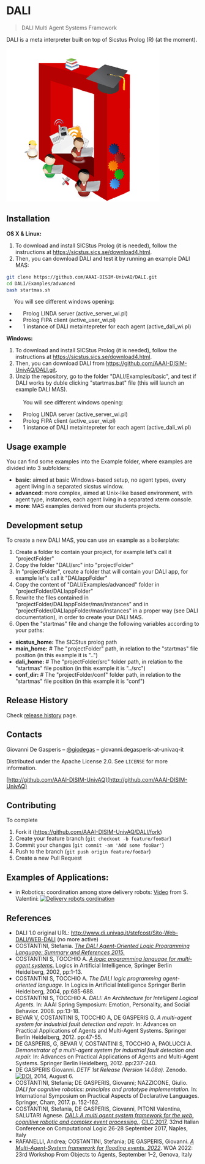 # DALI
> DALI Multi Agent Systems Framework

DALI is a meta interpreter built on top of Sicstus Prolog (R) (at the moment).

![](DALI_logo.png)


## Installation

**OS X & Linux:**
1.  To download and install SICStus Prolog (it is needed), follow the instructions at https://sicstus.sics.se/download4.html.
2.  Then, you can download DALI and test it by running an example DALI MAS:
```sh
git clone https://github.com/AAAI-DISIM-UnivAQ/DALI.git
cd DALI/Examples/advanced
bash startmas.sh
```
&nbsp;&nbsp;&nbsp;&nbsp; You will see different windows opening:
* &nbsp;&nbsp;&nbsp;&nbsp; Prolog LINDA server (active_server_wi.pl)
* &nbsp;&nbsp;&nbsp;&nbsp; Prolog FIPA client (active_user_wi.pl) 
* &nbsp;&nbsp;&nbsp;&nbsp; 1 instance of DALI metaintepreter for each agent (active_dali_wi.pl)

**Windows:**
1.  To download and install SICStus Prolog (it is needed), follow the instructions at https://sicstus.sics.se/download4.html.
2.  Then, you can download DALI from https://github.com/AAAI-DISIM-UnivAQ/DALI.git.
3.  Unzip the repository, go to the folder "DALI/Examples/basic", and test if DALI works by duble clicking "startmas.bat" file (this will launch an example DALI MAS). \
\
&nbsp;&nbsp;&nbsp;&nbsp; You will see different windows opening:
* &nbsp;&nbsp;&nbsp;&nbsp; Prolog LINDA server (active_server_wi.pl)
* &nbsp;&nbsp;&nbsp;&nbsp; Prolog FIPA client (active_user_wi.pl) 
* &nbsp;&nbsp;&nbsp;&nbsp; 1 instance of DALI metaintepreter for each agent (active_dali_wi.pl)


## Usage example

You can find some examples into the Example folder, where examples are divided into 3 subfolders:
* __basic__: aimed at basic Windows-based setup, no agent types, every agent living in a separated sicstus window.
* __advanced__: more complex, aimed at Unix-like based environment, with agent type, instances, each agent living in a separated xterm console.
* __more__: MAS examples derived from our students projects.


## Development setup
To create a new DALI MAS, you can use an example as a boilerplate:
1.  Create a folder to contain your project, for example let's call it "projectFolder"
2.  Copy the folder "DALI/src" into "projectFolder"
3.  In "projectFolder", create a folder that will contain your DALI app, for example let's call it "DALIappFolder"
4.  Copy the content of "DALI/Examples/advanced" folder in "projectFolder/DALIappFolder"
5.  Rewrite the files contained in "projectFolder/DALIappFolder/mas/instances" and in "projectFolder/DALIappFolder/mas/instances"
    in a proper way (see DALI documentation), in order to create your DALI MAS.
6.  Open the "startmas" file and change the following variables according to your paths:
* **sicstus_home:** The SICStus prolog path
* **main_home:**  # The "projectFolder" path, in relation to the "startmas" file position (in this example it is "..")
* **dali_home:**  # The "projectFolder/src" folder path, in relation to the "startmas" file position (in this example it is "../src")
* **conf_dir:**  # The "projectFolder/conf" folder path, in relation to the "startmas" file position (in this example it is "conf")


## Release History

Check [release history](http://github.com/AAAI-DISIM-UnivAQ/DALI/releases) page.


## Contacts

Giovanni De Gasperis – [@giodegas](http://twitter.com/giodegas) – giovanni.degasperis-at-univaq-it

Distributed under the Apache License 2.0. See ``LICENSE`` for more information.

[http://github.com/AAAI-DISIM-UnivAQ](http://github.com/AAAI-DISIM-UnivAQ)


## Contributing
To complete
1. Fork it (<https://github.com/AAAI-DISIM-UnivAQ/DALI/fork>)
2. Create your feature branch (`git checkout -b feature/fooBar`)
3. Commit your changes (`git commit -am 'Add some fooBar'`)
4. Push to the branch (`git push origin feature/fooBar`)
5. Create a new Pull Request

## Examples of Applications:

* in Robotics: coordination among store delivery robots: [Video](https://youtu.be/1dfWthhUovk) from S. Valentini:
   [![Delivery robots cordination](https://img.youtube.com/vi/1dfWthhUovk/0.jpg)](https://www.youtube.com/watch?v=1dfWthhUovk)

## References
* DALI 1.0 original URL: http://www.di.univaq.it/stefcost/Sito-Web-DALI/WEB-DALI (no more active)
* COSTANTINI, Stefania. [*The DALI Agent-Oriented Logic Programming Language: Summary and References 2015.*](http://people.disim.univaq.it/stefcost/pubbls/Dali_References.pdf)
* COSTANTINI S, TOCCHIO A. [*A logic programming language for multi-agent systems.*](docs/DALI_Language_description.pdf) Logics in Artificial Intelligence, Springer Berlin Heidelberg, 2002, pp:1-13.
* COSTANTINI S, TOCCHIO A. *The DALI logic programming agent-oriented language.* In Logics in Artificial Intelligence Springer Berlin Heidelberg, 2004, pp:685-688.
* COSTANTINI S, TOCCHIO A. *DALI: An Architecture for Intelligent Logical Agents.* In: AAAI Spring Symposium: Emotion, Personality, and Social Behavior. 2008. pp:13-18.
* BEVAR V, COSTANTINI S, TOCCHIO A, DE GASPERIS G. *A multi-agent system for industrial fault detection and repair.* In: Advances on Practical Applications of Agents and Multi-Agent Systems. Springer Berlin Heidelberg, 2012. pp:47-55.
* DE GASPERIS, G, BEVAR V, COSTANTINI S, TOCCHIO A, PAOLUCCI A. *Demonstrator of a multi-agent system for industrial fault detection and repair.* In: Advances on Practical Applications of Agents and Multi-Agent Systems. Springer Berlin Heidelberg, 2012. pp:237-240.
* DE GASPERIS Giovanni. *DETF 1st Release (Version 14.08a).* Zenodo. [![DOI](https://zenodo.org/badge/DOI/10.5281/zenodo.1044488.svg)](https://doi.org/10.5281/zenodo.1044488), 2014, August 6. 
* COSTANTINI, Stefania; DE GASPERIS, Giovanni; NAZZICONE, Giulio. *DALI for cognitive robotics: principles and prototype implementation.* In: International Symposium on Practical Aspects of Declarative Languages. Springer, Cham, 2017. p. 152-162.
* COSTANTINI, Stefania, DE GASPERIS, Giovanni, PITONI Valentina, SALUTARI Agnese. [*DALI: A multi agent system framework for the web, cognitive robotic and complex event processing.*](http://ceur-ws.org/Vol-1949/CILCpaper05.pdf), [CILC 2017](http://cilc2017.unina.it), 32nd Italian Conference on Computational Logic
26-28 September 2017, Naples, Italy
* RAFANELLI, Andrea; COSTANTINI, Stefania; DE GASPERIS, Giovanni. [*A Multi-Agent-System framework for flooding events. 2022*](https://ceur-ws.org/Vol-3261/paper11.pdf). WOA 2022: 23rd Workshop From Objects to Agents, September 1–2, Genova, Italy
